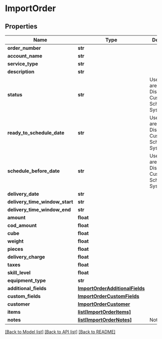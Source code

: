 # ImportOrder

## Properties
Name | Type | Description | Notes
------------ | ------------- | ------------- | -------------
**order_number** | **str** |  | [optional] 
**account_name** | **str** |  | [optional] 
**service_type** | **str** |  | [optional] 
**description** | **str** |  | [optional] 
**status** | **str** | Use this if you are using DispatchTrack Customer Self Scheduling System | [optional] [default to 'New']
**ready_to_schedule_date** | **str** | Use this if you are using DispatchTrack Customer Self Scheduling System | [optional] 
**schedule_before_date** | **str** | Use this if you are using DispatchTrack Customer Self Scheduling System | [optional] 
**delivery_date** | **str** |  | [optional] 
**delivery_time_window_start** | **str** |  | [optional] 
**delivery_time_window_end** | **str** |  | [optional] 
**amount** | **float** |  | [optional] 
**cod_amount** | **float** |  | [optional] 
**cube** | **float** |  | [optional] 
**weight** | **float** |  | [optional] 
**pieces** | **float** |  | [optional] 
**delivery_charge** | **float** |  | [optional] 
**taxes** | **float** |  | [optional] 
**skill_level** | **float** |  | [optional] 
**equipment_type** | **str** |  | [optional] 
**additional_fields** | [**ImportOrderAdditionalFields**](ImportOrderAdditionalFields.md) |  | [optional] 
**custom_fields** | [**ImportOrderCustomFields**](ImportOrderCustomFields.md) |  | [optional] 
**customer** | [**ImportOrderCustomer**](ImportOrderCustomer.md) |  | [optional] 
**items** | [**list[ImportOrderItems]**](ImportOrderItems.md) |  | [optional] 
**notes** | [**list[ImportOrderNotes]**](ImportOrderNotes.md) | Notes (op) | [optional] 

[[Back to Model list]](../README.md#documentation-for-models) [[Back to API list]](../README.md#documentation-for-api-endpoints) [[Back to README]](../README.md)


